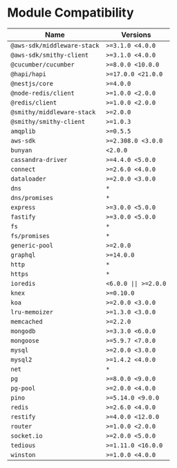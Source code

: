 # Module Compatibility

| Name                        | Versions              |
| --------------------------- | --------------------- |
| `@aws-sdk/middleware-stack` | `>=3.1.0 <4.0.0`      |
| `@aws-sdk/smithy-client`    | `>=3.1.0 <4.0.0`      |
| `@cucumber/cucumber`        | `>=8.0.0 <10.0.0`     |
| `@hapi/hapi`                | `>=17.0.0 <21.0.0`    |
| `@nestjs/core`              | `>=4.0.0`             |
| `@node-redis/client`        | `>=1.0.0 <2.0.0`      |
| `@redis/client`             | `>=1.0.0 <2.0.0`      |
| `@smithy/middleware-stack`  | `>=2.0.0`             |
| `@smithy/smithy-client`     | `>=1.0.3`             |
| `amqplib`                   | `>=0.5.5`             |
| `aws-sdk`                   | `>=2.308.0 <3.0.0`    |
| `bunyan`                    | `<2.0.0`              |
| `cassandra-driver`          | `>=4.4.0 <5.0.0`      |
| `connect`                   | `>=2.6.0 <4.0.0`      |
| `dataloader`                | `>=2.0.0 <3.0.0`      |
| `dns`                       | `*`                   |
| `dns/promises`              | `*`                   |
| `express`                   | `>=3.0.0 <5.0.0`      |
| `fastify`                   | `>=3.0.0 <5.0.0`      |
| `fs`                        | `*`                   |
| `fs/promises`               | `*`                   |
| `generic-pool`              | `>=2.0.0`             |
| `graphql`                   | `>=14.0.0`            |
| `http`                      | `*`                   |
| `https`                     | `*`                   |
| `ioredis`                   | `<6.0.0 \|\| >=2.0.0` |
| `knex`                      | `>=0.10.0`            |
| `koa`                       | `>=2.0.0 <3.0.0`      |
| `lru-memoizer`              | `>=1.3.0 <3.0.0`      |
| `memcached`                 | `>=2.2.0`             |
| `mongodb`                   | `>=3.3.0 <6.0.0`      |
| `mongoose`                  | `>=5.9.7 <7.0.0`      |
| `mysql`                     | `>=2.0.0 <3.0.0`      |
| `mysql2`                    | `>=1.4.2 <4.0.0`      |
| `net`                       | `*`                   |
| `pg`                        | `>=8.0.0 <9.0.0`      |
| `pg-pool`                   | `>=2.0.0 <4.0.0`      |
| `pino`                      | `>=5.14.0 <9.0.0`     |
| `redis`                     | `>=2.6.0 <4.0.0`      |
| `restify`                   | `>=4.0.0 <12.0.0`     |
| `router`                    | `>=1.0.0 <2.0.0`      |
| `socket.io`                 | `>=2.0.0 <5.0.0`      |
| `tedious`                   | `>=1.11.0 <16.0.0`    |
| `winston`                   | `>=1.0.0 <4.0.0`      |

